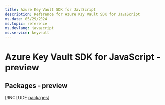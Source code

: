 ```yaml
---
title: Azure Key Vault SDK for JavaScript
description: Reference for Azure Key Vault SDK for JavaScript
ms.date: 05/29/2024
ms.topic: reference
ms.devlang: javascript
ms.service: keyvault
---
```

# Azure Key Vault SDK for JavaScript - preview
## Packages - preview
[!INCLUDE [packages](key-vault-index.md)]